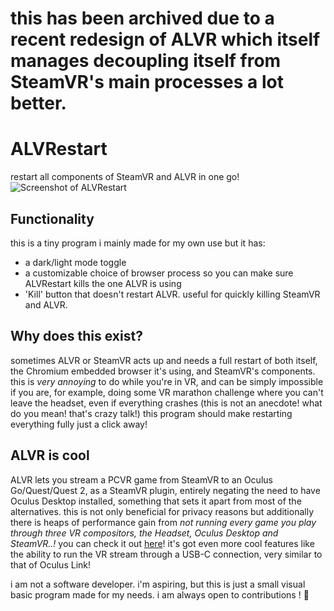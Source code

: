 # this has been archived due to a recent redesign of ALVR which itself manages decoupling itself from SteamVR's main processes a lot better.

# ALVRestart

restart all components of SteamVR and ALVR in one go!
![Screenshot of ALVRestart](https://soafen.love/software/ALVRestart/ALVRestart_render.png)

## Functionality

this is a tiny program i mainly made for my own use but it has:
- a dark/light mode toggle
- a customizable choice of browser process so you can make sure ALVRestart kills the one ALVR is using
- 'Kill' button that doesn't restart ALVR. useful for quickly killing SteamVR and ALVR.

## Why does this exist?

sometimes ALVR or SteamVR acts up and needs a full restart of both itself, the Chromium embedded browser it's using, and SteamVR's components.
this is *very annoying* to do while you're in VR, and can be simply impossible if you are, for example, doing some VR marathon challenge where you can't leave the headset, even if everything crashes (this is not an anecdote! what do you mean! that's crazy talk!)
this program should make restarting everything fully just a click away!

## ALVR is cool

ALVR lets you stream a PCVR game from SteamVR to an Oculus Go/Quest/Quest 2, as a SteamVR plugin, entirely negating the need to have Oculus Desktop installed, something that sets it apart from most of the alternatives. this is not only beneficial for privacy reasons but additionally there is heaps of performance gain from *not running every game you play through three VR compositors, the Headset, Oculus Desktop and SteamVR..!* you can check it out [here](https://github.com/alvr-org/ALVR)! it's got even more cool features like the ability to run the VR stream through a USB-C connection, very similar to that of Oculus Link!

i am not a software developer. i'm aspiring, but this is just a small visual basic program made for my needs.
i am always open to contributions ! 💖
